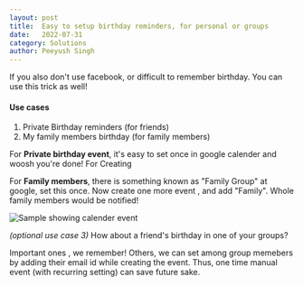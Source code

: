 ```yaml
---
layout: post
title:	Easy to setup birthday reminders, for personal or groups
date:	2022-07-31
category: Solutions
author:	Peeyush Singh
---
```


If you also don't use facebook, or difficult to remember birthday. You can use this trick as well! 

#### Use cases

1. Private Birthday reminders (for friends)
2. My family members birthday (for family members)

For **Private birthday event**, it's easy to set once in google calender and woosh you're done!
For Creating 

For **Family members**, there is something known as "Family Group" at google, set this once. Now create one more event , and add "Family". Whole family members would be notified!

![Sample showing calender event](https://pyu.sh/assets/calender.png "Calender")

*(optional use case 3)* How about a friend's birthday in one of your groups? 

Important ones , we remember! Others, we can set among group memebers by adding their email id while creating the event. Thus, one time manual event (with recurring setting) can save future sake.
